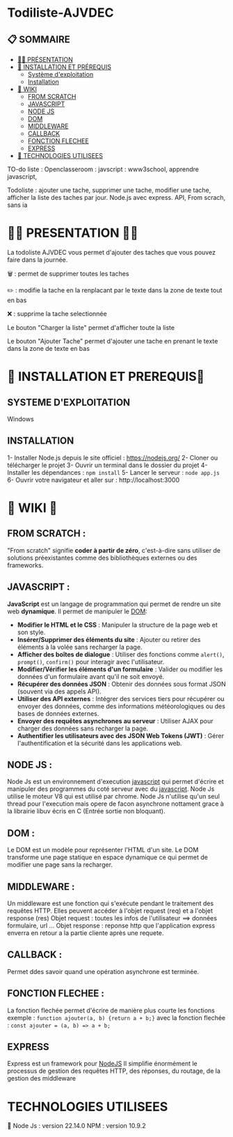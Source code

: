 # Todiliste-AJVDEC
## 📋 SOMMAIRE

- [👨‍🔬 PRÉSENTATION](#-presentation-)
- [🔑 INSTALLATION ET PRÉREQUIS](#-installation-et-prerequis-)
  - [Système d'exploitation](#systeme-dexploitation)
  - [Installation](#installation)
- [📖 WIKI](#-wiki-)
  - [FROM SCRATCH](#from-scratch-)
  - [JAVASCRIPT](#javascript-)
  - [NODE JS](#node-js-)
  - [DOM](#dom-)
  - [MIDDLEWARE](#middleware-)
  - [CALLBACK](#callback-)
  - [FONCTION FLECHEE](#fonction-flechee-)
  - [EXPRESS](#express)
- [🔴 TECHNOLOGIES UTILISEES](#-technologies-utilisees)

TO-do liste : 
Openclasseroom : javscript : www3school, apprendre javascript, 

Todoliste : ajouter une tache, supprimer une tache, modifier une tache, afficher la liste des taches par jour. Node.js avec express. API,
From scrach, sans ia
# 👨‍🔬 PRESENTATION 🧑‍🔬

La todoliste AJVDEC vous permet d'ajouter des taches que vous pouvez faire dans la journée.

🗑️​ : permet de supprimer toutes les taches

✏️​​ : modifie la tache en la renplacant par le texte dans la zone de texte tout en bas

❌​​ : supprime la tache selectionnée

Le bouton "Charger la liste" permet d'afficher toute la liste

Le bouton "Ajouter Tache" permet d'ajouter une tache en prenant le texte dans la zone de texte en bas

# 🔑 INSTALLATION ET PREREQUIS🔑

## SYSTEME D'EXPLOITATION
Windows
## INSTALLATION
1- Installer Node.js depuis le site officiel : https://nodejs.org/
2- Cloner ou télécharger le projet
3- Ouvrir un terminal dans le dossier du projet
4- Installer les dépendances : ``npm install``
5- Lancer le serveur : ``node app.js``
6- Ouvrir votre navigateur et aller sur : http://localhost:3000

# 📖 WIKI 📖

## FROM SCRATCH : 
"From scratch" signifie **coder à partir de zéro**, c'est-à-dire sans utiliser de solutions préexistantes comme des bibliothèques externes ou des frameworks.

## JAVASCRIPT :

**JavaScript** est un langage de programmation qui permet de rendre un site web **dynamique**. Il permet de manipuler le [DOM](#dom-):

- **Modifier le HTML et le CSS** : Manipuler la structure de la page web et son style.
- **Insérer/Supprimer des éléments du site** : Ajouter ou retirer des éléments à la volée sans recharger la page.
- **Afficher des boîtes de dialogue** : Utiliser des fonctions comme `alert()`, `prompt()`, `confirm()` pour interagir avec l'utilisateur.
- **Modifier/Vérifier les éléments d'un formulaire** : Valider ou modifier les données d'un formulaire avant qu'il ne soit envoyé.
- **Récupérer des données JSON** : Obtenir des données sous format JSON (souvent via des appels API).
- **Utiliser des API externes** : Intégrer des services tiers pour récupérer ou envoyer des données, comme des informations météorologiques ou des bases de données externes.
- **Envoyer des requêtes asynchrones au serveur** : Utiliser AJAX pour charger des données sans recharger la page.
- **Authentifier les utilisateurs avec des JSON Web Tokens (JWT)** : Gérer l'authentification et la sécurité dans les applications web.

## NODE JS : 
Node Js est un environnement d'execution [javascript](#javascript-) qui permet d'écrire et manipuler des programmes du coté serveur avec du [javascript](#javascript-).
Node Js utilise le moteur V8 qui est utilisé par chrome.
Node Js n'utilise qu'un seul thread pour l'execution mais opere de facon asynchrone nottament grace à la librairie libuv écris en C (Entrée sortie non bloquant).

## DOM : 
Le DOM est un modèle pour représenter l'HTML d'un site. Le DOM transforme une page statique en espace dynamique ce qui permet de modifier une page sans la recharger.

## MIDDLEWARE : 
Un middleware est une fonction qui s'exécute pendant le traitement des requêtes HTTP.
Elles peuvent accéder à l'objet request (req) et a l'objet response (res)
Objet request : toutes les infos de l'utilisateur ==> données formulaire, url ...
Objet response : reponse http que l'application express enverra en retour a la partie cliente après une requete.

## CALLBACK : 
Permet ddes savoir quand une opération asynchrone est terminée.
## FONCTION FLECHEE : 
La fonction flechée permet d'écrire de manière plus courte les fonctions exemple :
``function ajouter(a, b) {return a + b;}``
avec la fonction flechée : 
``const ajouter = (a, b) => a + b;``
## EXPRESS 
Express est un framework pour [NodeJS](#node-js-)
Il simplifie énormément le processus de gestion des requêtes HTTP, des réponses, du routage, de la gestion des middleware 
# TECHNOLOGIES UTILISEES 
🔴
Node Js : version 22.14.0
NPM : version 10.9.2 
